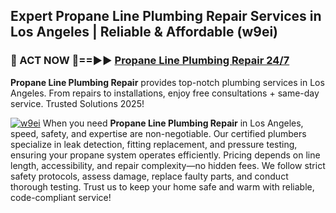 ## Expert Propane Line Plumbing Repair Services in Los Angeles | Reliable & Affordable (w9ei)  

<h3>🚿 ACT NOW 🌟==►► <a href="https://tinyurl.com/2ne6vx2x" rel="nofollow">Propane Line Plumbing Repair 24/7</a></h3>

**Propane Line Plumbing Repair** provides top-notch plumbing services in Los Angeles. From repairs to installations, enjoy free consultations + same-day service. Trusted Solutions 2025!

[![w9ei](https://i.imgur.com/4PFF4AK.jpeg)](https://tinyurl.com/2ne6vx2x)
When you need **Propane Line Plumbing Repair** in Los Angeles, speed, safety, and expertise are non-negotiable. Our certified plumbers specialize in leak detection, fitting replacement, and pressure testing, ensuring your propane system operates efficiently. Pricing depends on line length, accessibility, and repair complexity—no hidden fees. We follow strict safety protocols, assess damage, replace faulty parts, and conduct thorough testing. Trust us to keep your home safe and warm with reliable, code-compliant service!